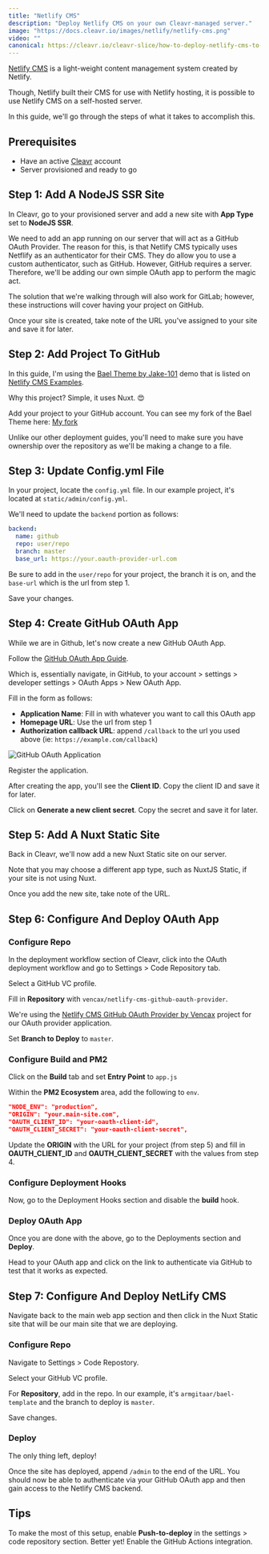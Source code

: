 ```yaml
---
title: "Netlify CMS"
description: "Deploy Netlify CMS on your own Cleavr-managed server."
image: "https://docs.cleavr.io/images/netlify/netlify-cms.png"
video: ""
canonical: https://cleavr.io/cleavr-slice/how-to-deploy-netlify-cms-to-your-own-self-hosted-server
---
```


<you-tube video="Pz-kQJxZx3w">
</you-tube>

[Netlify CMS](https://www.netlifycms.org/) is a light-weight content management system created by Netlify.

Though, Netlify built their CMS for use with Netlify hosting, it is possible to use Netlify CMS on a self-hosted server.

In this guide, we'll go through the steps of what it takes to accomplish this.

## Prerequisites

- Have an active [Cleavr](https://cleavr.io) account
- Server provisioned and ready to go

## Step 1: Add A NodeJS SSR Site

In Cleavr, go to your provisioned server and add a new site with **App Type** set to **NodeJS SSR**.

We need to add an app running on our server that will act as a GitHub OAuth Provider. The reason for this, is that Netlify CMS typically uses Netflify
as an authenticator for their CMS. They do allow you to use a custom authenticator, such as GitHub. However, GitHub requires a server. Therefore, we'll be
adding our own simple OAuth app to perform the magic act.

<base-info>
The solution that we're walking through will also work for GitLab; however, these instructions will cover having your project on
GitHub. 
</base-info>

Once your site is created, take note of the URL you've assigned to your site and save it for later.

## Step 2: Add Project To GitHub

In this guide, I'm using the [Bael Theme by Jake-101](https://github.com/jake-101/bael-template) demo that is listed on [Netlify CMS Examples](https://www.netlifycms.org/docs/examples/).

Why this project? Simple, it uses Nuxt. 😍

Add your project to your GitHub account. You can see my fork of the Bael Theme here: [My fork](https://github.com/armgitaar/bael-template)

<base-info>
Unlike our other deployment guides, you'll need to make sure you have ownership over the repository as we'll be making a change to a file. 
</base-info>

## Step 3: Update Config.yml File

In your project, locate the `config.yml` file. In our example project, it's located at `static/admin/config.yml`.

We'll need to update the `backend` portion as follows:

```yaml
backend:
  name: github
  repo: user/repo
  branch: master
  base_url: https://your.oauth-provider-url.com
```

Be sure to add in the `user/repo` for your project, the branch it is on, and the `base-url` which is the url from step 1.

Save your changes.

## Step 4: Create GitHub OAuth App

While we are in Github, let's now create a new GitHub OAuth App.

Follow the [GitHub OAuth App Guide](https://docs.github.com/en/developers/apps/building-oauth-apps/creating-an-oauth-app).

Which is, essentially navigate, in GitHub, to your account > settings > developer settings > OAuth Apps > New OAuth App.

Fill in the form as follows:

- **Application Name**: Fill in with whatever you want to call this OAuth app
- **Homepage URL**: Use the url from step 1
- **Authorization callback URL**: append `/callback` to the url you used above (ie: `https://example.com/callback`)

![GitHub OAuth Application](/images/netlify/oauth.png)

Register the application.

After creating the app, you'll see the **Client ID**. Copy the client ID and save it for later.

Click on **Generate a new client secret**. Copy the secret and save it for later.

## Step 5: Add A Nuxt Static Site

Back in Cleavr, we'll now add a new Nuxt Static site on our server.

Note that you may choose a different app type, such as NuxtJS Static, if your site is not using Nuxt.

Once you add the new site, take note of the URL.

## Step 6: Configure And Deploy OAuth App

### Configure Repo

In the deployment workflow section of Cleavr, click into the OAuth deployment workflow and go to Settings > Code Repository tab.

Select a GitHub VC profile.

Fill in **Repository** with `vencax/netlify-cms-github-oauth-provider`.

We're using the [Netlify CMS GitHub OAuth Provider by Vencax](https://github.com/vencax/netlify-cms-github-oauth-provider) project
for our OAuth provider application.

Set **Branch to Deploy** to `master`.

### Configure Build and PM2

Click on the **Build** tab and set **Entry Point** to `app.js`

Within the **PM2 Ecosystem** area, add the following to `env`.

```json
"NODE_ENV": "production",
"ORIGIN": "your.main-site.com",
"OAUTH_CLIENT_ID": "your-oauth-client-id",
"OAUTH_CLIENT_SECRET": "your-oauth-client-secret",
```

Update the **ORIGIN** with the URL for your project (from step 5) and fill in **OAUTH_CLIENT_ID** and **OAUTH_CLIENT_SECRET** with the values
from step 4.

### Configure Deployment Hooks

Now, go to the Deployment Hooks section and disable the **build** hook.

### Deploy OAuth App

Once you are done with the above, go to the Deployments section and **Deploy**.

Head to your OAuth app and click on the link to authenticate via GitHub to test that it works as expected.

## Step 7: Configure And Deploy NetLify CMS

Navigate back to the main web app section and then click in the Nuxt Static site that will be our main site that we are deploying.

### Configure Repo

Navigate to Settings > Code Repostory.

Select your GitHub VC profile.

For **Repository**, add in the repo. In our example, it's `armgitaar/bael-template` and the branch to deploy is `master`.

Save changes.

### Deploy

The only thing left, deploy!

Once the site has deployed, append `/admin` to the end of the URL. You should now be able to authenticate via your GitHub OAuth app and
then gain access to the Netlify CMS backend.

## Tips

To make the most of this setup, enable **Push-to-deploy** in the settings > code repository section. Better yet! Enable the GitHub Actions integration.
